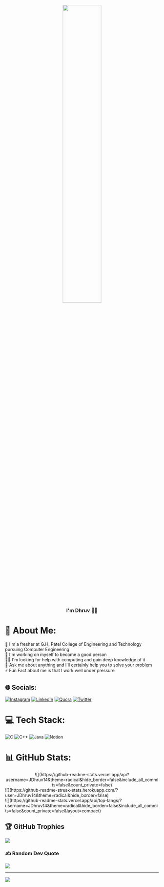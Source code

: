 <div align="center">
<img src="https://rishavanand.github.io/static/images/greetings.gif" align="center" style="width: 50%" />
</div>  
  

### <div align="center">I'm Dhruv 🚀🌟</div> 


# 💫 About Me:
🌱 I'm a fresher at G.H. Patel College of Engineering and Technology pursuing Computer Engineering<br>🔭 I'm working on myself to become a good person <br>🤝🏽 I'm looking for help with computing and gain deep knowledge of it<br>💬 Ask me about anything and I'll certainly help you to solve your problem<br>⚡ Fun Fact about me is that I work well under pressure<br>


## 🌐 Socials:
[![Instagram](https://img.shields.io/badge/Instagram-%23E4405F.svg?logo=Instagram&logoColor=white)](https://instagram.com/_jdhruv14_) [![LinkedIn](https://img.shields.io/badge/LinkedIn-%230077B5.svg?logo=linkedin&logoColor=white)](https://linkedin.com/in/dhruv-jaradi-46039a179) [![Quora](https://img.shields.io/badge/Quora-%23B92B27.svg?logo=Quora&logoColor=white)](https://quora.com/profile/Dhruv-Jaradi-1) [![Twitter](https://img.shields.io/badge/Twitter-%231DA1F2.svg?logo=Twitter&logoColor=white)](https://twitter.com/@DhruvJaradi1) 

# 💻 Tech Stack:
![C](https://img.shields.io/badge/c-%2300599C.svg?style=for-the-badge&logo=c&logoColor=white) ![C++](https://img.shields.io/badge/c++-%2300599C.svg?style=for-the-badge&logo=c%2B%2B&logoColor=white) ![Java](https://img.shields.io/badge/java-%23ED8B00.svg?style=for-the-badge&logo=java&logoColor=white) ![Notion](https://img.shields.io/badge/Notion-%23000000.svg?style=for-the-badge&logo=notion&logoColor=white)
# 📊 GitHub Stats:
<div align="center">
![](https://github-readme-stats.vercel.app/api?username=JDhruv14&theme=radical&hide_border=false&include_all_commits=false&count_private=false)<br/> 
</div> 
![](https://github-readme-streak-stats.herokuapp.com/?user=JDhruv14&theme=radical&hide_border=false)<br/>
![](https://github-readme-stats.vercel.app/api/top-langs/?username=JDhruv14&theme=radical&hide_border=false&include_all_commits=false&count_private=false&layout=compact)

## 🏆 GitHub Trophies
![](https://github-profile-trophy.vercel.app/?username=JDhruv14&theme=radical&no-frame=false&no-bg=false&margin-w=4)

### ✍️ Random Dev Quote
![](https://quotes-github-readme.vercel.app/api?type=horizontal&theme=radical)


---
[![](https://visitcount.itsvg.in/api?id=JDhruv14&icon=0&color=6)](https://visitcount.itsvg.in)

